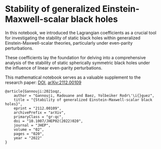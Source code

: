 # Stability of generalized Einstein-Maxwell-scalar black holes

In this notebook, we introduced the Lagrangian coefficients as a crucial tool for investigating the stability of static black holes within generalized Einstein-Maxwell-scalar theories, particularly under even-parity perturbations. 

These coefficients lay the foundation for delving into a comprehensive analysis of the stability of static spherically symmetric black holes under the influence of linear even-parity perturbations.

This mathematical notebook serves as a valuable supplement to the research paper: [DOI](https://doi.org/10.1007/JHEP02%282022%29020), [arXiv:2112.00109](https://arxiv.org/abs/2112.00109)

    @article{Gannouji:2021oqz,
        author = "Gannouji, Radouane and Baez, Yolbeiker Rodr\'\i{}guez",
        title = "{Stability of generalized Einstein-Maxwell-scalar black holes}",
        eprint = "2112.00109",
        archivePrefix = "arXiv",
        primaryClass = "gr-qc",
        doi = "10.1007/JHEP02(2022)020",
        journal = "JHEP",
        volume = "02",
        pages = "020",
        year = "2022"
    }
